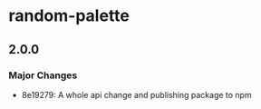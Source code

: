 # random-palette

## 2.0.0

### Major Changes

- 8e19279: A whole api change and publishing package to npm
